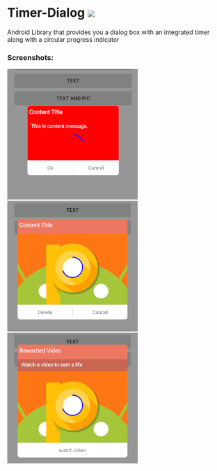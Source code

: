 # Timer-Dialog  [![](https://jitpack.io/v/pranavj7Z/Timer-Dialog.svg)](https://jitpack.io/#pranavj7Z/Timer-Dialog)
Android Library that provides you a dialog box with an integrated timer along with a circular progress indicator

### Screenshots:

![](https://github.com/pranavj7Z/Timer-Dialog/blob/master/p.png?raw=true )
![](https://github.com/pranavj7Z/Timer-Dialog/blob/master/j.png?raw=true )
![](https://github.com/pranavj7Z/Timer-Dialog/blob/master/s.png?raw=true )
